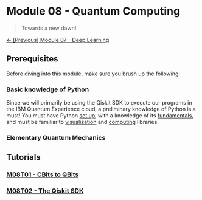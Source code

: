 # Module 08 - Quantum Computing

> Towards a new dawn!

[&#8592; \[Previous\] Module 07 - Deep Learning](../m07-deep-learning/)

## Prerequisites

Before diving into this module, make sure you brush up the following:

### Basic knowledge of Python

Since we will primarily be using the Qiskit SDK to execute our programs in the IBM Quantum Experience cloud, a preliminary knowledge of Python is a must! 
You must have Python [set up](../m01-getting-started/), with a knowledge of its [fundamentals](../m02-fundamentals-of-python/), and must be familiar to [visualization](../m03-visualizing-data/) and [computing](../m04-scientific-computing/) libraries.

### Elementary Quantum Mechanics 

## Tutorials

### [M08T01 - CBits to QBits](./m08t01-cbits-to-qbits.md)

### [M08T02 - The Qiskit SDK](./m08t02-the-qiskit-sdk.md)
